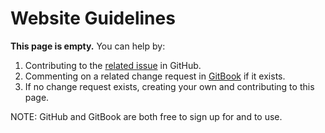 # Website Guidelines

**This page is empty.** You can help by:

1. Contributing to the [related issue](https://github.com/TeleportXYZ/TRIP-Guides/issues/13) in GitHub.
2. Commenting on a related change request in [GitBook](https://app.gitbook.com/invite/0WSd8UiSeH2xhfJrSbUr/YFiygcuBiy7oN3WJyDRs) if it exists.
3. If no change request exists, creating your own and contributing to this page.

NOTE: GitHub and GitBook are both free to sign up for and to use.
